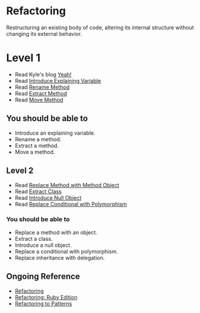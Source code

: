 # Refactoring

Restructuring an existing body of code, altering its internal structure without changing its external behavior.

# Level 1

* Read Kyle's blog [Yeah!](https://kyle-annen.github.io/product/2017/10/16/zagaku-app-proposal.html)
* Read [Introduce Explaining Variable](http://sourcemaking.com/refactoring/introduce-explaining-variable)
* Read [Rename Method](http://sourcemaking.com/refactoring/rename-method)
* Read [Extract Method](http://sourcemaking.com/refactoring/extract-method)
* Read [Move Method](http://sourcemaking.com/refactoring/move-method)

## You should be able to

* Introduce an explaining variable.
* Rename a method.
* Extract a method.
* Move a method.

## Level 2

* Read [Replace Method with Method Object](http://sourcemaking.com/refactoring/replace-method-with-method-object)
* Read [Extract Class](http://sourcemaking.com/refactoring/extract-class)
* Read [Introduce Null Object](http://sourcemaking.com/refactoring/introduce-null-object)
* Read [Replace Conditional with Polymorphism](http://sourcemaking.com/refactoring/replace-conditional-with-polymorphism)

### You should be able to

* Replace a method with an object.
* Extract a class.
* Introduce a null object.
* Replace a conditional with polymorphism.
* Replace inheritance with delegation.

## Ongoing Reference

* [Refactoring](https://amzn.com/0201485672) 
* [Refactoring: Ruby Edition](https://amzn.com/0321603508)
* [Refactoring to Patterns](https://amzn.com/0321213351)

